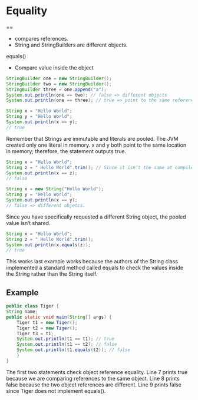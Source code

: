 # Equality

==

* compares references.
* String and StringBuilders are different objects.

equals()

* Compare value inside the object

```java
StringBuilder one = new StringBuilder();
StringBuilder two = new StringBuilder();
StringBuilder three = one.append("a");
System.out.println(one == two); // false => different objects
System.out.println(one == three); // true => point to the same reference
```

```java
String x = "Hello World";
String y = "Hello World";
System.out.println(x == y);
// true
```

Remember that Strings are immutable and literals are pooled. The JVM created only one literal in memory. x and y both point to the same location in memory; therefore, the statement outputs true.

```java
String x = "Hello World";
String z = " Hello World".trim(); // Since it isn’t the same at compile-time, a new String object is created.
System.out.println(x == z);
// false
```

```java
String x = new String("Hello World");
String y = "Hello World";
System.out.println(x == y);
// false => different objetcs.
```

Since you have specifically requested a different String object, the pooled value isn’t shared.

```java
String x = "Hello World";
String z = " Hello World".trim();
System.out.println(x.equals(z));
// true
```

This works last example works because the authors of the String class implemented a standard method called equals to check the values inside the String rather than the String itself.

## Example

```java
public class Tiger {
String name;
public static void main(String[] args) {
    Tiger t1 = new Tiger();
    Tiger t2 = new Tiger();
    Tiger t3 = t1;
    System.out.println(t1 == t1); // true
    System.out.println(t1 == t2); // false
    System.out.println(t1.equals(t2)); // false
    }
}
```

The first two statements check object reference equality. Line 7 prints true because we are comparing references to the same object. Line 8 prints false because the two object references are different. Line 9 prints false since Tiger does not implement equals().